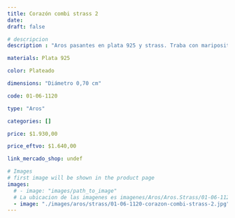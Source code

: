 ```yaml
---
title: Corazón combi strass 2
date: 
draft: false

# descripcion
description : "Aros pasantes en plata 925 y strass. Traba con mariposita."

materials: Plata 925

color: Plateado

dimensions: "Diámetro 0,70 cm"

code: 01-06-1120

type: "Aros"

categories: []

price: $1.930,00

price_eftvo: $1.640,00

link_mercado_shop: undef

# Images
# first image will be shown in the product page
images:
  # - image: "images/path_to_image"
  # La ubicacion de las imagenes es imagenes/Aros/Aros.Strass/01-06-1120-corazon-combi-strass-2
  - image: "./images/aros/strass/01-06-1120-corazon-combi-strass-2.jpg"
---
```

